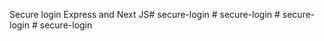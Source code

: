 Secure login Express and Next JS#   s e c u r e - l o g i n  
 #   s e c u r e - l o g i n  
 #   s e c u r e - l o g i n  
 #   s e c u r e - l o g i n  
 